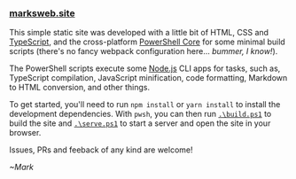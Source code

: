 ### [marksweb.site](https://marksweb.site)

This simple static site was developed with a little bit of HTML, CSS and [TypeScript](https://www.typescriptlang.org/), and the cross-platform [PowerShell Core](https://github.com/powershell/powershell) for some minimal build scripts (there's no fancy webpack configuration here... _bummer, I know!_).

The PowerShell scripts execute some [Node.js](https://nodejs.org) CLI apps for tasks, such as, TypeScript compilation, JavaScript minification, code formatting, Markdown to HTML conversion, and other things.

To get started, you'll need to run `npm install` or `yarn install` to install the development dependencies. With `pwsh`, you can then run [`.\build.ps1`](build.ps1) to build the site and [`.\serve.ps1`](serve.ps1) to start a server and open the site in your browser.

Issues, PRs and feeback of any kind are welcome!

_~Mark_
